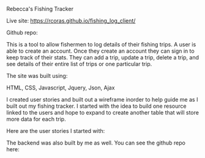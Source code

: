 Rebecca's Fishing Tracker

Live site: https://rcoras.github.io/fishing_log_client/

Github repo:

This is a tool to allow fishermen to log details of their fishing trips. A user is able to create an account. Once they create an account they can sign in to keep track of their stats. They can add a trip, update a trip, delete a trip, and see details of their entire list of trips or one particular trip.

The site was built using:

HTML,
CSS,
Javascript,
Jquery,
Json,
Ajax

I created user stories and built out a wireframe inorder to help guide me as I built out my fishing tracker. I started with the idea to build one resource linked to the users and hope to expand to create another table that will store more data for each trip.

Here are the user stories I started with:


The backend was also built by me as well. You can see the github repo here:
